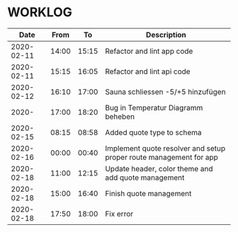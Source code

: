 # WORKLOG

| Date | From | To | Description |
| - | - | - | - |
| 2020-02-11 | 14:00 | 15:15 | Refactor and lint app code |
| 2020-02-11 | 15:15 | 16:05 | Refactor and lint api code |
| 2020-02-12 | 16:10 | 17:00 | Sauna schliessen -5/+5 hinzufügen |
| 2020- | 17:00 | 18:20 | Bug in Temperatur Diagramm beheben |
| 2020-02-15 | 08:15 | 08:58 | Added quote type to schema |
| 2020-02-16 | 00:00 | 00:40 | Implement quote resolver and setup proper route management for app |
| 2020-02-18 | 11:00 | 12:15 | Update header, color theme and add quote management |
| 2020-02-18 | 15:00 | 16:40 | Finish quote management |
| 2020-02-18 | 17:50 | 18:00 | Fix error |